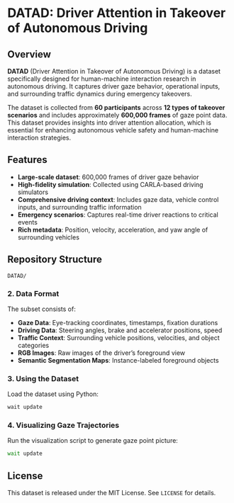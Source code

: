 # DATAD: Driver Attention in Takeover of Autonomous Driving

## Overview

**DATAD** (Driver Attention in Takeover of Autonomous Driving) is a dataset specifically designed for human-machine interaction research in autonomous driving. It captures driver gaze behavior, operational inputs, and surrounding traffic dynamics during emergency takeovers. 

The dataset is collected from **60 participants** across **12 types of takeover scenarios** and includes approximately **600,000 frames** of gaze point data. This dataset provides insights into driver attention allocation, which is essential for enhancing autonomous vehicle safety and human-machine interaction strategies.

## Features
- **Large-scale dataset**: 600,000 frames of driver gaze behavior
- **High-fidelity simulation**: Collected using CARLA-based driving simulators
- **Comprehensive driving context**: Includes gaze data, vehicle control inputs, and surrounding traffic information
- **Emergency scenarios**: Captures real-time driver reactions to critical events
- **Rich metadata**: Position, velocity, acceleration, and yaw angle of surrounding vehicles

## Repository Structure

```
DATAD/

```

### 2. Data Format
The subset consists of:
- **Gaze Data**: Eye-tracking coordinates, timestamps, fixation durations
- **Driving Data**: Steering angles, brake and accelerator positions, speed
- **Traffic Context**: Surrounding vehicle positions, velocities, and object categories
- **RGB Images**: Raw images of the driver’s foreground view
- **Semantic Segmentation Maps**: Instance-labeled foreground objects

### 3. Using the Dataset
Load the dataset using Python:
```python
wait update
```

### 4. Visualizing Gaze Trajectories
Run the visualization script to generate gaze point picture:
```bash
wait update
```



## License
This dataset is released under the MIT License. See `LICENSE` for details.




